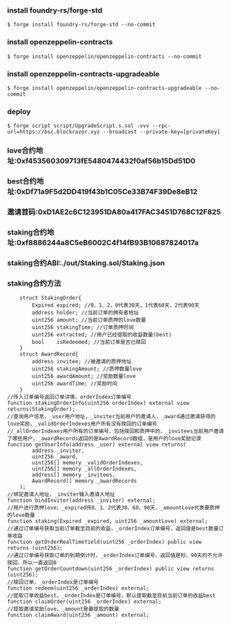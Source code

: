 ### install foundry-rs/forge-std
```shell
$ forge install foundry-rs/forge-std --no-commit
```
### install openzeppelin-contracts
```shell
$ forge install openzeppelin/openzeppelin-contracts --no-commit
```

### install openzeppelin-contracts-upgradeable
```shell
$ forge install openzeppelin/openzeppelin-contracts-upgradeable --no-commit
```


### deploy
```shell
$ forge script script/UpgradeScript.s.sol -vvv --rpc-url=https://bsc.blockrazor.xyz --broadcast --private-key=[privateKey]
```


### love合约地址:0xf453560309713fE5480474432f0af56b15Dd51D0
### best合约地址:0xDf71a9F5d2DD419f43b1C05Ce33B74F39De8eB12
### 邀请首码:0xD1AE2c6C123951DA80a417FAC3451D768C12F825
### staking合约地址:0xf8886244a8C5eB6002C4f14fB93B10687824017a

### staking合约ABI:./out/Staking.sol/Staking.json


### staking合约方法
```solidity
    struct StakingOrder{
        Expired expired; //0、1、2，0代表30天，1代表60天，2代表90天
        address holder; //当前订单的拥有者地址
        uint256 amount; //当前订单质押的love数量
        uint256 stakingTime; //订单质押时间
        uint256 extracted; //用户已经提取的收益数量(best)
        bool    isRedeemed; //当前订单是否已赎回
    }
    struct AwardRecord{
        address invitee; //被邀请的质押地址
        uint256 stakingAmount; //质押数量love
        uint256 awardAmount; //奖励数量love
        uint256 awardTime; //奖励时间
    }
//传入订单编号返回订单详情，orderIndex订单编号
function stakingOrderInfo(uint256 orderIndex) external view returns(StakingOrder);
//查询用户信息，_user用户地址，_inviter当前用户的邀请人，_award通过邀请获得的love奖励，_validOrderIndexes用户所有没有赎回的订单编号
//_allOrderIndexes用户所有的订单编号，包括赎回和质押中的，_invitees当前用户邀请了哪些用户，_awardRecords返回的是AwardRecord数组，是用户的love奖励记录
function getUserInfo(address _user) external view returns(
        address _inviter,
        uint256 _award,
        uint256[] memory _validOrderIndexes,
        uint256[] memory _allOrderIndexes,
        address[] memory _invitees,
        AwardRecord[] memory _awardRecords
    );
//绑定邀请人地址，_inviter输入邀请人地址
function bindInviter(address _inviter) external;
//用户进行质押love，_expired传0、1、2代表30、60、90天，_amountLove代表要质押的love数量
function staking(Expired _expired, uint256 _amountLove) external;
//通过订单编号获取当前订单截至目前的收益，_orderIndex订单编号，返回值是best数量订单收益
function getOrderRealTimeYield(uint256 _orderIndex) public view returns (uint256);
//通过订单编号获取订单的到期倒计时，_orderIndex订单编号，返回值是秒，90天的不允许赎回，所以一直返回0
function getOrderCountdown(uint256 _orderIndex) public view returns (uint256);
//赎回订单，_orderIndex是订单编号
function redeem(uint256 _orderIndex) external;
//提取订单收益best，_orderIndex是订单编号，默认提取截至目前当前订单的收益best
function claimOrder(uint256 _orderIndex) external;
//提取邀请奖励love，_amount是要提取的数量
function claimAward(uint256 _amount) external;
```
